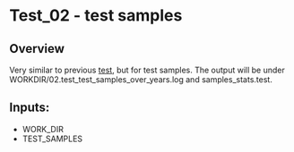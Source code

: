 # Test_02 - test samples

## Overview
Very similar to previous [test](../Test_01%20-%20test_train_samples_over_years), but for test samples.
The output will be under WORKDIR/02.test_test_samples_over_years.log and samples_stats.test.
 
## Inputs:
- WORK_DIR
- TEST_SAMPLES
 

